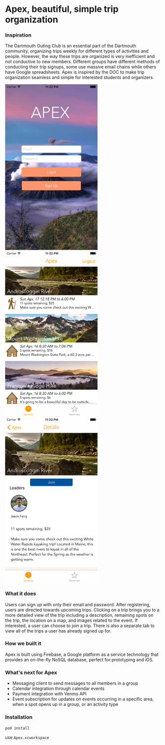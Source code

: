 # Apex, beautiful, simple trip organization

### Inspiration
The Dartmouth Outing Club is an essential part of the Dartmouth community, organizing trips weekly for different types of activities and people. However, the way these trips are organized is very inefficient and not conductive to new members. Different groups have different methods of conducting their trip signups, some use massive email chains while others have Google spreadsheets. Apex is inspired by the DOC to make trip organization seamless and simple for interested students and organizers.

<img src="imgs/login.png" width="300" >
<img src="imgs/feed.png" width="300" >
<img src="imgs/detail.png" width="300" >

###  What it does
Users can sign up with only their email and password. After registering, users are directed towards upcoming trips. Clicking on a trip brings you to a more detailed view of the trip including a description, remaining spots on the trip, the location on a map, and images related to the event. If interested, a user can choose to join a trip. There is also a separate tab to view all of the trips a user has already signed up for.

###  How we built it
Apex is built using Firebase, a Google platform as a service technology that provides an on-the-fly NoSQL database, perfect for prototyping and iOS.

###  What's next for Apex
- Messaging client to send messages to all members in a group
- Calendar integration through calendar events
- Payment integration with Venmo API
- Event subscription for updates on events occurring in a specific area, when a spot opens up in a group, or an activity type

### Installation

`pod install`

use `Apex.xcworkspace`
